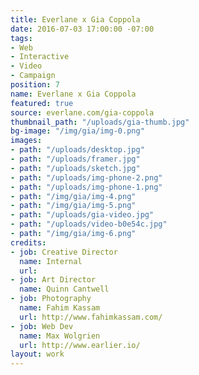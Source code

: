 ```yaml
---
title: Everlane x Gia Coppola
date: 2016-07-03 17:00:00 -07:00
tags:
- Web
- Interactive
- Video
- Campaign
position: 7
name: Everlane x Gia Coppola
featured: true
source: everlane.com/gia-coppola
thumbnail_path: "/uploads/gia-thumb.jpg"
bg-image: "/img/gia/img-0.png"
images:
- path: "/uploads/desktop.jpg"
- path: "/uploads/framer.jpg"
- path: "/uploads/sketch.jpg"
- path: "/uploads/img-phone-2.png"
- path: "/uploads/img-phone-1.png"
- path: "/img/gia/img-4.png"
- path: "/img/gia/img-5.png"
- path: "/uploads/gia-video.jpg"
- path: "/uploads/video-b0e54c.jpg"
- path: "/img/gia/img-6.png"
credits:
- job: Creative Director
  name: Internal
  url:
- job: Art Director
  name: Quinn Cantwell
- job: Photography
  name: Fahim Kassam
  url: http://www.fahimkassam.com/
- job: Web Dev
  name: Max Wolgrien
  url: http://www.earlier.io/
layout: work
---
```

